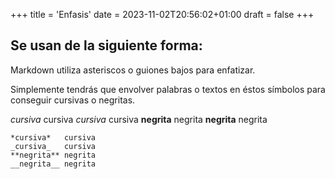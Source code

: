 +++
title = 'Enfasis'
date = 2023-11-02T20:56:02+01:00
draft = false
+++

## Se usan de la siguiente forma:

Markdown utiliza asteriscos o guiones bajos para enfatizar.

Simplemente tendrás que envolver palabras o textos en éstos símbolos para conseguir cursivas o negritas.

*cursiva*	cursiva
_cursiva_	cursiva
**negrita**	negrita
__negrita__	negrita

    *cursiva*	cursiva
    _cursiva_	cursiva
    **negrita**	negrita
    __negrita__	negrita